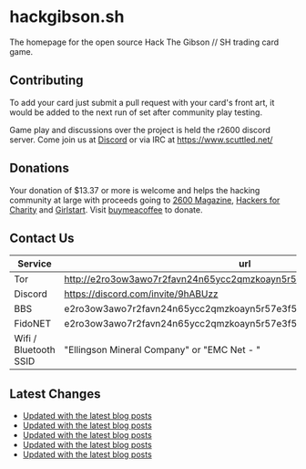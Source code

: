 # hackgibson.sh
The homepage for the open source Hack The Gibson // SH trading card game.


## Contributing

To add your card just submit a pull request with your card's front art, it would be added to the next run of set after community play testing.

Game play and discussions over the project is held the r2600 discord server. Come join us at [Discord](https://discord.com/invite/9hABUzz) or via IRC at https://www.scuttled.net/


## Donations

Your donation of $13.37 or more is welcome and helps the hacking community at large with proceeds going to [2600 Magazine](https://2600.com/), [Hackers for Charity](https://hackersforcharity.org) and [Girlstart](https://girlstart.org).  Visit [buymeacoffee](https://www.buymeacoffee.com/hackgibson.sh) to donate.


## Contact Us

Service | url
-|-
Tor | http://e2ro3ow3awo7r2favn24n65ycc2qmzkoayn5r57e3f56nvjwdcgg32ad.onion
Discord | https://discord.com/invite/9hABUzz
BBS | e2ro3ow3awo7r2favn24n65ycc2qmzkoayn5r57e3f56nvjwdcgg32ad.onion:23
FidoNET | e2ro3ow3awo7r2favn24n65ycc2qmzkoayn5r57e3f56nvjwdcgg32ad.onion:24554
Wifi / Bluetooth SSID | "Ellingson Mineral Company" or "EMC Net - <fidonet address>"

## Latest Changes
<!-- BLOG-POST-LIST:START -->
- [Updated with the latest blog posts](https://github.com/DFW2600/hackgibson.sh/commit/5d7f17f05cbbcfd5700ce3c4fc7834fe16c67b6e)
- [Updated with the latest blog posts](https://github.com/DFW2600/hackgibson.sh/commit/b8ac7482f6c8abc58c7ecaf29fa816bc12ffdfb6)
- [Updated with the latest blog posts](https://github.com/DFW2600/hackgibson.sh/commit/83b71b3f3c7ac636f81194fcf1cdb5b81eab88aa)
- [Updated with the latest blog posts](https://github.com/DFW2600/hackgibson.sh/commit/752805f45a66f926e9dfb94176cbeb01c56b7cd8)
- [Updated with the latest blog posts](https://github.com/DFW2600/hackgibson.sh/commit/3cc363ed4cd32421d4c7eceb56643d5d2ee60f43)
<!-- BLOG-POST-LIST:END -->
